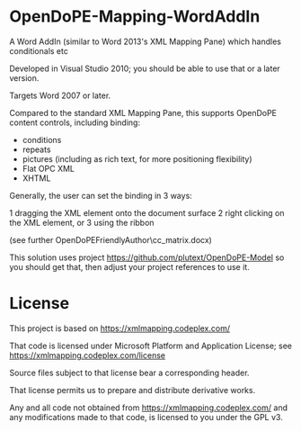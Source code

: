 # OpenDoPE-Mapping-WordAddIn
A Word AddIn (similar to Word 2013's XML Mapping Pane) which handles conditionals etc

Developed in Visual Studio 2010; you should be able to use that or a later version.

Targets Word 2007 or later.

Compared to the standard XML Mapping Pane, this supports OpenDoPE content controls, including binding:

- conditions
- repeats
- pictures (including as rich text, for more positioning flexibility)
- Flat OPC XML
- XHTML

Generally, the user can set the binding in 3 ways:

1 dragging the XML element onto the document surface
2 right clicking on the XML element, or
3 using the ribbon

(see further OpenDoPEFriendlyAuthor\cc_matrix.docx)

This solution uses project https://github.com/plutext/OpenDoPE-Model
so you should get that, then adjust your project references to use it.

# License

This project is based on https://xmlmapping.codeplex.com/

That code is licensed under Microsoft Platform and Application License; 
see https://xmlmapping.codeplex.com/license

Source files subject to that license bear a corresponding header.

That license permits us to prepare and distribute derivative works.

Any and all code not obtained from https://xmlmapping.codeplex.com/
and any modifications made to that code, is licensed to you under the GPL v3.